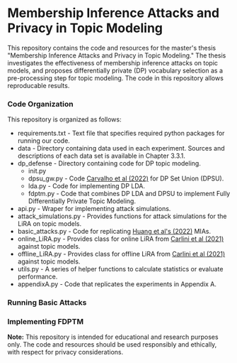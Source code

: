 # Membership Inference Attacks and Privacy in Topic Modeling

This repository contains the code and resources for the master's thesis "Membership Inference Attacks and Privacy in Topic Modeling." The thesis investigates the effectiveness of membership inference attacks on topic models, and proposes differentially private (DP) vocabulary selection as a pre-processing step for topic modeling. The code in this repository allows reproducable results.

### Code Organization

This repository is organized as follows:

- requirements.txt - Text file that specifies required python packages for running our code.
- data - Directory containing data used in each experiment. Sources and descriptions of each data set is available in Chapter 3.3.1.
- dp_defense - Directory containing code for DP topic modeling.
  - init.py
  - dpsu_gw.py - Code [Carvalho et al (2022)](https://github.com/ricardocarvalhods/diff-private-set-union) for DP Set Union (DPSU).
  - lda.py - Code for implementing DP LDA.
  - fdptm.py - Code that combines DP LDA and DPSU to implement Fully Differentially Private Topic Modeling.
- api.py - Wraper for implementing attack simulations.
- attack_simulations.py - Provides functions for attack simulations for the LiRA on topic models.
- basic_attacks.py - Code for replicating [Huang et al's (2022)](https://jcst.ict.ac.cn/EN/10.1007/s11390-022-2425-x) MIAs.
- online_LiRA.py - Provides class for online LiRA from [Carlini et al (2021)](https://arxiv.org/abs/2112.03570) against topic models.
- offline_LiRA.py - Provides class for offline LiRA from [Carlini et al (2021)](https://arxiv.org/abs/2112.03570) against topic models.
- utils.py - A series of helper functions to calculate statistics or evaluate performance.
- appendixA.py - Code that replicates the experiments in Appendix A.

### Running Basic Attacks

### Implementing FDPTM

**Note:** This repository is intended for educational and research purposes only. The code and resources should be used responsibly and ethically, with respect for privacy considerations.
